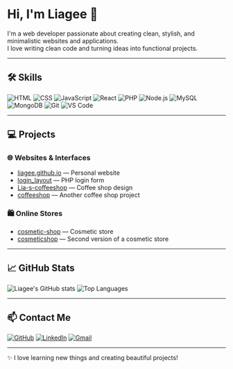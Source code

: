 # Hi, I'm Liagee 👋

I'm a web developer passionate about creating clean, stylish, and minimalistic websites and applications.  
I love writing clean code and turning ideas into functional projects.

---

## 🛠 Skills

![HTML](https://img.shields.io/badge/HTML5-E34F26?style=for-the-badge&logo=html5&logoColor=white)
![CSS](https://img.shields.io/badge/CSS3-1572B6?style=for-the-badge&logo=css3&logoColor=white)
![JavaScript](https://img.shields.io/badge/JavaScript-F7DF1E?style=for-the-badge&logo=javascript&logoColor=black)
![React](https://img.shields.io/badge/React-61DAFB?style=for-the-badge&logo=react&logoColor=black)
![PHP](https://img.shields.io/badge/PHP-777BB4?style=for-the-badge&logo=php&logoColor=white)
![Node.js](https://img.shields.io/badge/Node.js-339933?style=for-the-badge&logo=node.js&logoColor=white)
![MySQL](https://img.shields.io/badge/MySQL-4479A1?style=for-the-badge&logo=mysql&logoColor=white)
![MongoDB](https://img.shields.io/badge/MongoDB-47A248?style=for-the-badge&logo=mongodb&logoColor=white)
![Git](https://img.shields.io/badge/Git-F05032?style=for-the-badge&logo=git&logoColor=white)
![VS Code](https://img.shields.io/badge/VS%20Code-007ACC?style=for-the-badge&logo=visual-studio-code&logoColor=white)

---

## 💻 Projects

### 🌐 Websites & Interfaces
- [liagee.github.io](https://liagee.github.io) — Personal website  
- [login_layout](https://github.com/Liagee/login_layout) — PHP login form  
- [Lia-s-coffeeshop](https://github.com/Liagee/Lia-s-coffeeshop) — Coffee shop design  
- [coffeeshop](https://github.com/Liagee/coffeeshop) — Another coffee shop project  

### 🛍 Online Stores
- [cosmetic-shop](https://github.com/Liagee/cosmetic-shop) — Cosmetic store  
- [cosmeticshop](https://github.com/Liagee/cosmeticshop) — Second version of a cosmetic store  

---

## 📈 GitHub Stats

![Liagee's GitHub stats](https://github-readme-stats.vercel.app/api?username=Liagee&show_icons=true&theme=radical)
![Top Languages](https://github-readme-stats.vercel.app/api/top-langs/?username=Liagee&layout=compact&theme=radical)

---

## 📫 Contact Me

[![GitHub](https://img.shields.io/badge/GitHub-181717?style=for-the-badge&logo=github&logoColor=white)](https://github.com/Liagee)
[![LinkedIn](https://img.shields.io/badge/LinkedIn-0077B5?style=for-the-badge&logo=linkedin&logoColor=white)](https://www.linkedin.com/in/your-linkedin/)
[![Gmail](https://img.shields.io/badge/Gmail-D14836?style=for-the-badge&logo=gmail&logoColor=white)](mailto:your_email@example.com)

---

✨ I love learning new things and creating beautiful projects!
